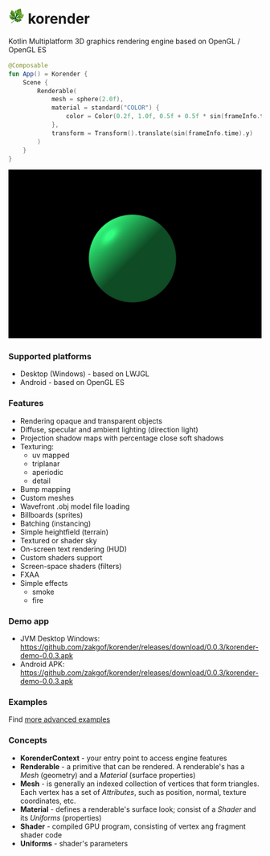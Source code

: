 # ![Korender](doc/korender32.png) korender

Kotlin Multiplatform 3D graphics rendering engine based on OpenGL / OpenGL ES

````kotlin
@Composable
fun App() = Korender {
    Scene { 
        Renderable(
            mesh = sphere(2.0f),
            material = standard("COLOR") { 
                color = Color(0.2f, 1.0f, 0.5f + 0.5f * sin(frameInfo.time))
            },
            transform = Transform().translate(sin(frameInfo.time).y)
        )   
    }
}
````

![Korender](doc/quickstart.jpg)

### Supported platforms
- Desktop (Windows) - based on LWJGL 
- Android - based on OpenGL ES

### Features
- Rendering opaque and transparent objects
- Diffuse, specular and ambient lighting (direction light)
- Projection shadow maps with percentage close soft shadows
- Texturing:
  - uv mapped
  - triplanar
  - aperiodic
  - detail
- Bump mapping
- Custom meshes
- Wavefront .obj model file loading
- Billboards (sprites)
- Batching (instancing)
- Simple heightfield (terrain)
- Textured or shader sky
- On-screen text rendering (HUD)
- Custom shaders support
- Screen-space shaders (filters)
- FXAA
- Simple effects
  - smoke
  - fire

### Demo app

- JVM Desktop Windows: https://github.com/zakgof/korender/releases/download/0.0.3/korender-demo-0.0.3.apk
- Android APK: https://github.com/zakgof/korender/releases/download/0.0.3/korender-demo-0.0.3.apk

### Examples
Find [more advanced examples](https://github.com/zakgof/korender/tree/main/korender-framework/examples/src/commonMain/kotlin)

### Concepts
- **KorenderContext** - your entry point to access engine features
- **Renderable** - a primitive that can be rendered. A renderable's has a *Mesh* (geometry) and a *Material* (surface properties)
- **Mesh** - is generally an indexed collection of vertices that form triangles. Each vertex has a set of *Attributes*, such as position, normal, texture coordinates, etc.
- **Material** - defines a renderable's surface look; consist of a *Shader* and its *Uniforms* (properties)
- **Shader** - compiled GPU program, consisting of vertex ang fragment shader code
- **Uniforms** - shader's parameters